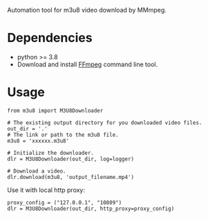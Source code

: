 Automation tool for m3u8 video download by MMmpeg.

# Dependencies

- python >= 3.8
- Download and install [FFmpeg](https://ffmpeg.org/) command line tool.

# Usage

```python3
from m3u8 import M3U8Downloader

# The existing output directory for you downloaded video files.
out_dir = '.'
# The link or path to the m3u8 file.
m3u8 = 'xxxxxx.m3u8'

# Initialize the downloader.
dlr = M3U8Downloader(out_dir, log=logger)

# Download a video.
dlr.download(m3u8, 'output_filename.mp4')
```

Use it with local http proxy:
```python3
proxy_config = ("127.0.0.1", "10809")
dlr = M3U8Downloader(out_dir, http_proxy=proxy_config)
```